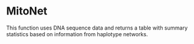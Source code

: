 # MitoNet
This function uses DNA sequence data and returns a table with summary statistics based on information from haplotype networks.
